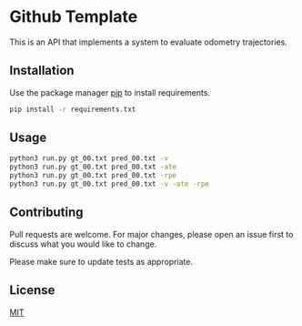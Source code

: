 # Github Template

This is an API that implements a system to evaluate odometry trajectories.

## Installation

Use the package manager [pip](https://pip.pypa.io/en/stable/) to install requirements.

```bash
pip install -r requirements.txt
```

## Usage

```bash
python3 run.py gt_00.txt pred_00.txt -v
python3 run.py gt_00.txt pred_00.txt -ate
python3 run.py gt_00.txt pred_00.txt -rpe
python3 run.py gt_00.txt pred_00.txt -v -ate -rpe
```

## Contributing
Pull requests are welcome. For major changes, please open an issue first to discuss what you would like to change.

Please make sure to update tests as appropriate.

## License
[MIT](https://choosealicense.com/licenses/mit/)
